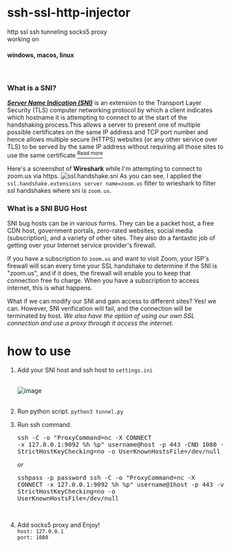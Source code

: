 # ssh-ssl-http-injector
http ssl ssh tunneling socks5 proxy<br>
working on <h4><b>windows, macos, linux</b></h4><br>

### What is a SNI?

[***Server Name Indication (SNI)***](https://en.wikipedia.org/wiki/Server_Name_Indication) is an extension to the Transport Layer Security (TLS) computer networking protocol by which a client indicates which hostname it is attempting to connect to at the start of the handshaking process.This allows a server to present one of multiple possible certificates on the same IP address and TCP port number and hence allows multiple secure (HTTPS) websites (or any other service over TLS) to be served by the same IP address without requiring all those sites to use the same certificate [<sup>Read more</sup>](https://en.wikipedia.org/wiki/Server_Name_Indication)

Here's a screenshot of **Wireshark** while I'm attempting to connect to zoom.us via https.
![ssl.handshake.sni](https://github.com/miyurudassanayake/ssh-ssl-http-injector-to-socks5/blob/main/Screenshot%20from%202022-12-12%2018-28-49.png)
As you can see, I applied the <code>ssl.handshake.extensions server name=zoom.us</code> filter to wrieshark to filter ssl handshakes where sni is <code>zoom.us</code>. 


### What is a SNI BUG Host

SNI bug hosts can be in various forms. They can be a packet host, a free CDN host, government portals, zero-rated websites, social media (subscription), and a variety of other sites. They also do a fantastic job of getting over your Internet service provider's firewall. 

If you have a subscription to <code>zoom.us</code> and want to visit Zoom, your ISP's firewall will scan every time your SSL handshake to determine if the SNI is "zoom.us", and if it does, the firewall will enable you to keep that connection free fo charge. When you have a subscription to access internet, this is what happens. 

What if we can modify our SNI and gain access to different sites? Yes! we can. However, SNI verification will fail, and the connection will be terminated by host. *We also have the option of using our own SSL connection and use a proxy through it access the internet.*









# how to use
  1) Add your SNI host and ssh host to <code>settings.ini</code></li><br>
    ![image](https://user-images.githubusercontent.com/90369043/184321639-3340d961-8971-43ef-824e-3b47638251b2.png)<br><br>
  3) Run python script.
  <code>python3 tunnel.py</code>
  2) Run ssh command.<br>
    <pre>ssh -C -o "ProxyCommand=nc -X CONNECT -x 127.0.0.1:9092 %h %p" username@host -p 443 -CND 1080 -o StrictHostKeyChecking=no -o UserKnownHostsFile=/dev/null</pre>
  <i>or</i><br>
    <pre>sshpass -p password ssh -C -o "ProxyCommand=nc -X CONNECT -x 127.0.0.1:9092 %h %p" username@1host -p 443 -v -CND 1080 -o StrictHostKeyChecking=no -o UserKnownHostsFile=/dev/null</pre><br>

  3) Add socks5 proxy and Enjoy!<br>
  <code>host: 127.0.0.1</code><br>
  <code>port: 1080</code>
